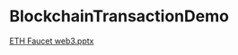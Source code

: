 # BlockchainTransactionDemo

[ETH Faucet web3.pptx](https://github.com/AmanAli28/BlockchainTransactionDemo/files/8501822/19070122015.ETH.Faucet.web3.pptx)
